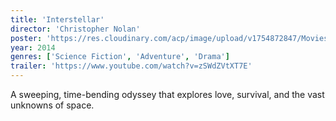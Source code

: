 ```yaml
---
title: 'Interstellar'
director: 'Christopher Nolan'
poster: 'https://res.cloudinary.com/acp/image/upload/v1754872847/Movies/058289e9-b656-4e29-b14c-88e60fa03896.png'
year: 2014
genres: ['Science Fiction', 'Adventure', 'Drama']
trailer: 'https://www.youtube.com/watch?v=zSWdZVtXT7E'
---
```


A sweeping, time-bending odyssey that explores love, survival, and the vast unknowns of space.
